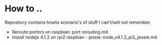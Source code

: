 # How to ..

Repository contains howto scenario's of stuff I can't/will not remember.


- Reroute portnrs on raspbian: port rerouting.md
- Install nodejs 4.1.2 on rpi2 raspbian - jessie: node_v4.1.2_pi2_jessie.md
